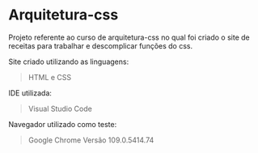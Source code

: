 # Arquitetura-css
Projeto referente ao curso de arquitetura-css no qual foi criado o site de receitas para trabalhar e descomplicar funções do css.

Site criado utilizando as linguagens:
> HTML e CSS

IDE utilizada:
> Visual Studio Code

Navegador utilizado como teste:
> Google Chrome Versão 109.0.5414.74 
